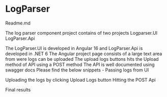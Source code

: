 # LogParser

Readme.md

The log parser component project contains of two projects
Logparser.UI
LogParser.Api


The LogParser.UI is developed in Angular 16 and LogParser.Api is developed in .NET 6
The Angular project page consists of a large text area from were logs can be uploaded 
The upload logs buttons hits the Upload method of API using a POST method
The API is well documented using swagger docs
Please find the below snippets -
Passing logs from UI



Uploading the logs by clicking Upload Logs button
Hitting the POST Api
		      
                               
		
Final results 

